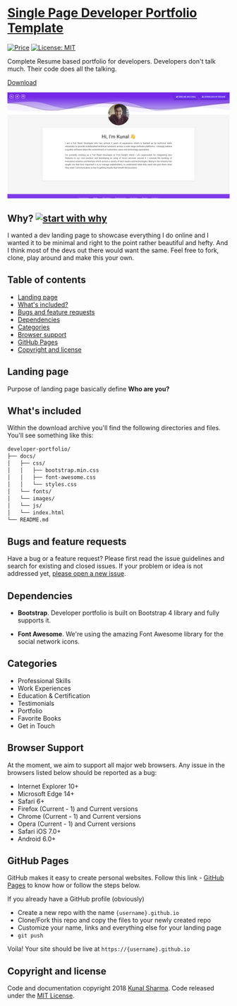# [Single Page Developer Portfolio Template](https://kunalms.github.io/)

[![Price](https://img.shields.io/badge/price-FREE-0098f7.svg)](https://github.com/akkefa/developer-portfolio/blob/master/LICENSE)
[![License: MIT](https://img.shields.io/badge/license-MIT-blue.svg)](https://github.com/akkefa/developer-portfolio/blob/master/LICENSE)

Complete Resume based portfolio for developers.
Developers don't talk much. Their code does all the talking.

<p><a href="https://github.com/kunalms/kunalms.github.io/archive/master.zip">Download</a></p>

![Design Blocks](https://github.com/kunalms/kunalms.github.io/raw/master/images/app-screenshot.png)


## Why? [![start with why](https://img.shields.io/badge/start%20with-why%3F-brightgreen.svg?style=flat)](http://www.ted.com/talks/simon_sinek_how_great_leaders_inspire_action)

I wanted a dev landing page to showcase everything I do online and I wanted it to be minimal and right to the point rather beautiful and hefty. And I think most of the devs out there would want the same.
Feel free to fork, clone, play around and make this your own.


## Table of contents

- [Landing page](#landing-page)
- [What's included?](#whats-included)
- [Bugs and feature requests](#bugs-and-feature-requests)
- [Dependencies](#dependencies)
- [Categories](#categories)
- [Browser support](#browser-support)
- [GitHub Pages](#gitHub-pages)
- [Copyright and license](#copyright-and-license)


## Landing page

Purpose of landing page basically define **Who are you?**

## What's included

Within the download archive you'll find the following directories and files. You'll see something like this:

```
developer-portfolio/
├── docs/
│   ├── css/
│   │   ├── bootstrap.min.css
│   │   ├── font-awesome.css
│   │   └── styles.css
│   └── fonts/
│   └── images/
│   └── js/
│   └── index.html
└── README.md
```

## Bugs and feature requests

Have a bug or a feature request? Please first read the issue guidelines and search for existing and closed issues. If your problem or idea is not addressed yet, [please open a new issue](https://github.com/akkefa/developer-portfolio/issues/new).

## Dependencies

- **Bootstrap**. Developer portfolio is built on Bootstrap 4 library and fully supports it.

- **Font Awesome**. We're using the amazing Font Awesome library for the social network icons.

## Categories

- Professional Skills
- Work Experiences 
- Education & Certification 
- Testimonials 
- Portfolio 
- Favorite Books 
- Get in Touch 

## Browser Support

At the moment, we aim to support all major web browsers. Any issue in the browsers listed below should be reported as a bug:

- Internet Explorer 10+
- Microsoft Edge 14+
- Safari 6+
- Firefox (Current - 1) and Current versions
- Chrome (Current - 1) and Current versions
- Opera (Current - 1) and Current versions
- Safari iOS 7.0+
- Android 6.0+


## GitHub Pages

GitHub makes it easy to create personal websites. Follow this link - [GitHub Pages](https://pages.github.com/) to know how or follow the steps below.

If you already have a GitHub profile (obviously)

* Create a new repo with the name `{username}.github.io`
* Clone/Fork this repo and copy the files to your newly created repo
* Customize your name, links and everything else for your landing page
* `git push`

Voila! Your site should be live at `https://{username}.github.io`

## Copyright and license

Code and documentation copyright 2018 [Kunal Sharma](https://kunalms.github.io/). Code released under the [MIT License](https://github.com/akkefa/developer-portfolio/blob/master/LICENSE).
